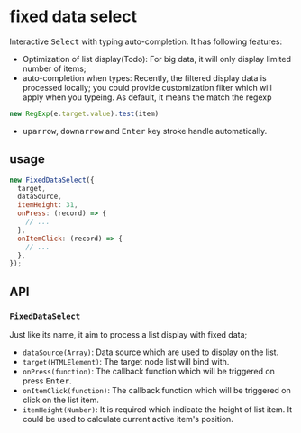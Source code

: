 # fixed data select

Interactive <kbd>Select</kbd> with typing auto-completion. It has following features:

- Optimization of list display(Todo): For big data, it will only display limited number of items;
- auto-completion when types: Recently, the filtered display data is processed locally; you could provide customization filter which will apply when you typeing. As default, it means the match the regexp

```js
new RegExp(e.target.value).test(item)
```

- <kbd>uparrow</kbd>, <kbd>downarrow</kbd> and <kbd>Enter</kbd> key stroke handle automatically.

## usage

```js
new FixedDataSelect({
  target,
  dataSource,
  itemHeight: 31,
  onPress: (record) => {
    // ...
  },
  onItemClick: (record) => {
    // ...
  },
});
```

## API

### `FixedDataSelect`

Just like its name, it aim to process a list display with fixed data;

- `dataSource(Array)`: Data source which are used to display on the list.
- `target(HTMLElement)`: The target node list will bind with.
- `onPress(function)`: The callback function which will be triggered on press <kbd>Enter</kbd>.
- `onItemClick(function)`: The callback function which will be triggered on click on the list item.
- `itemHeight(Number)`: It is required which indicate the height of list item. It could be used to calculate current active item's position.
